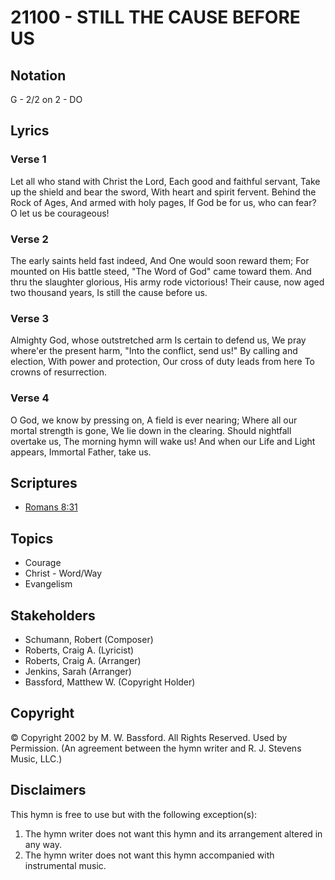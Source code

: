 # 21100 - STILL THE CAUSE BEFORE US

## Notation

G - 2/2 on 2 - DO

## Lyrics

### Verse 1

Let all who stand with Christ the Lord, Each good and faithful servant, Take up the shield and bear the sword, With heart and spirit fervent. Behind the Rock of Ages, And armed with holy pages, If God be for us, who can fear? O let us be courageous!

### Verse 2

The early saints held fast indeed, And One would soon reward them; For mounted on His battle steed, "The Word of God" came toward them. And thru the slaughter glorious, His army rode victorious! Their cause, now aged two thousand years, Is still the cause before us.

### Verse 3

Almighty God, whose outstretched arm Is certain to defend us, We pray where'er the present harm, "Into the conflict, send us!" By calling and election, With power and protection, Our cross of duty leads from here To crowns of resurrection.

### Verse 4

O God, we know by pressing on, A field is ever nearing; Where all our mortal strength is gone, We lie down in the clearing. Should nightfall overtake us, The morning hymn will wake us! And when our Life and Light appears, Immortal Father, take us.


## Scriptures

- [Romans 8:31](https://www.biblegateway.com/passage/?search=Romans%208%3A31)

## Topics

- Courage
- Christ - Word/Way
- Evangelism

## Stakeholders

- Schumann, Robert (Composer)
- Roberts, Craig A. (Lyricist)
- Roberts, Craig A. (Arranger)
- Jenkins, Sarah (Arranger)
- Bassford, Matthew W. (Copyright Holder)

## Copyright

© Copyright 2002 by M. W. Bassford. All Rights Reserved. Used by Permission.
(An agreement between the hymn writer and R. J. Stevens Music, LLC.)

## Disclaimers

This hymn is free to use but with the following exception(s):
1. The hymn writer does not want this hymn and its arrangement altered in any way.
2. The hymn writer does not want this hymn accompanied with instrumental music.

